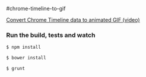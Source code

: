 #chrome-timeline-to-gif

[Convert Chrome Timeline data to animated GIF (video)](http://blog.gospodarets.com/demos/chrome-timeline-to-gif/)

### Run the build, tests and watch

```bash
$ npm install

$ bower install

$ grunt
```
